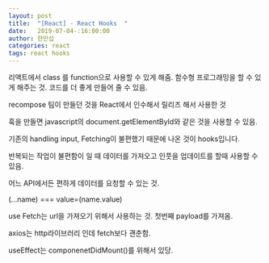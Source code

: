 ```yaml
---
layout: post
title:  "[React] - React Hooks  "
date:   2019-07-04-:16:00:00
author: 한만섭
categories: react
tags: react hooks
---
```


리액트에서 class 를 function으로 사용할 수 있게 해줌. 
함수형 프로그래밍을 할 수 있게 해주는 것. 
코드를 더 좋게 만들어 줄 수 있음.  

recompose 팀이 만들던 것을 React에서 인수해서 릴리즈 해서 사용한 것

훅을 만들면 javascript의 document.getElementById와 같은 것을 사용할 수 있음.  

기존의 handling input, Fetching이 불편했기 때문에 나온 것이 hooks입니다.  

반복되는 작업이 불편함이 일 때 데이터를 가져오고 인풋을 업데이트를 할때 사용할 수 있음.  

어느 API에서든 편하게 데이터를 요청할 수 있는 것.  

(...name) ===  value=(name.value)

use Fetch는 url을 가져오기 위해서 사용하는 것. 첫번째 payload를 가져옴.  

axios는 http라이브러리 인데 fetch보다 괜춘함. 

useEffect는 componenetDidMount()를 위해서 있당.  






